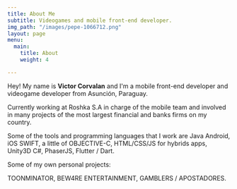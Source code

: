 ```yaml
---
title: About Me
subtitle: Videogames and mobile front-end developer.
img_path: "/images/pepe-1066712.png"
layout: page
menu:
  main:
    title: About
    weight: 4

---
```

Hey! My name is **Victor Corvalan** and I'm a mobile front-end developer and videogame developer from Asunción, Paraguay.

Currently working at Roshka S.A in charge of the mobile team and involved in many projects of the most largest financial and banks firms on my country.

Some of the tools and programming languages that I work are Java Android, iOS SWIFT, a little of OBJECTIVE-C, HTML/CSS/JS for hybrids apps, Unity3D C#, PhaserJS, Flutter / Dart.

Some of my own personal projects:

TOONMINATOR, BEW4RE ENTERTAINMENT, GAMBLERS / APOSTADORES.
